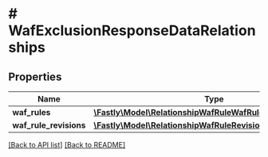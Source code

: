 # # WafExclusionResponseDataRelationships

## Properties

Name | Type | Description | Notes
------------ | ------------- | ------------- | -------------
**waf_rules** | [**\Fastly\Model\RelationshipWafRuleWafRule**](RelationshipWafRuleWafRule.md) |  | [optional] 
**waf_rule_revisions** | [**\Fastly\Model\RelationshipWafRuleRevisionWafRuleRevisions**](RelationshipWafRuleRevisionWafRuleRevisions.md) |  | [optional] 


[[Back to API list]](../../README.md#endpoints) [[Back to README]](../../README.md)
